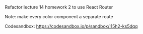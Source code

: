 Refactor lecture 14 homework 2 to use React Router

Note: make every color component a separate route

Codesandbox: https://codesandbox.io/p/sandbox/l15h2-ks5dqq